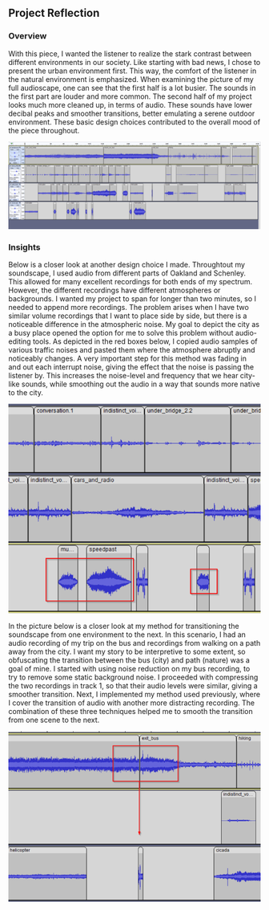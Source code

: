 <h2>Project Reflection</h2>
<h3>Overview</h3>
<p>With this piece, I wanted the listener to realize the stark contrast between different environments in our society. Like starting with bad news, I chose to present the urban environment first. This way, the comfort of the listener in the natural environment is emphasized. When examining the picture of my full audioscape, one can see that the first half is a lot busier. The sounds in the first part are louder and more common. The second half of my project looks much more cleaned up, in terms of audio. These sounds have lower decibal peaks and smoother transitions, better emulating a serene outdoor environment. These basic design choices contributed to the overall mood of the piece throughout.</p>

<img src="project-final.png">

<h3>Insights</h3>
<p>Below is a closer look at another design choice I made. Throughtout my soundscape, I used audio from different parts of Oakland and Schenley. This allowed for many excellent recordings for both ends of my spectrum. However, the different recordings have different atmospheres or backgrounds. I wanted my project to span for longer than two minutes, so I needed to append more recordings. The problem arises when I have two similar volume recordings that I want to place side by side, but there is a noticeable difference in the atmospheric noise. My goal to depict the city as a busy place opened the option for me to solve this problem without audio-editing tools. As depicted in the red boxes below, I copied audio samples of various traffic noises and pasted them where the atmosphere abruptly and noticeably changes. A very important step for this method was fading in and out each interrupt noise, giving the effect that the noise is passing the listener by. This increases the noise-level and frequency that we hear city-like sounds, while smoothing out the audio in a way that sounds more native to the city.</p>

<img src="project-insight1.png">

<p>In the picture below is a closer look at my method for transitioning the soundscape from one environment to the next. In this scenario, I had an audio recording of my trip on the bus and recordings from walking on a path away from the city. I want my story to be interpretive to some extent, so obfuscating the transition between the bus (city) and path (nature) was a goal of mine. I started with using noise reduction on my bus recording, to try to remove some static background noise. I proceeded with compressing the two recordings in track 1, so that their audio levels were similar, giving a smoother transition. Next, I implemented my method used previously, where I cover the transition of audio with another more distracting recording. The combination of these three techniques helped me to smooth the transition from one scene to the next.</p>

<img src ="project-insight2.png">
